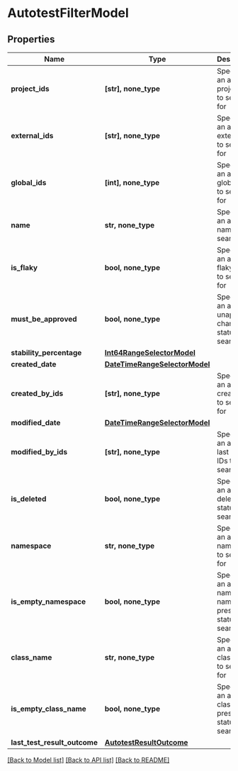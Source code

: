 # AutotestFilterModel


## Properties
Name | Type | Description | Notes
------------ | ------------- | ------------- | -------------
**project_ids** | **[str], none_type** | Specifies an autotest projects IDs to search for | [optional] 
**external_ids** | **[str], none_type** | Specifies an autotest external IDs to search for | [optional] 
**global_ids** | **[int], none_type** | Specifies an autotest global IDs to search for | [optional] 
**name** | **str, none_type** | Specifies an autotest name to search for | [optional] 
**is_flaky** | **bool, none_type** | Specifies an autotest flaky status to search for | [optional] 
**must_be_approved** | **bool, none_type** | Specifies an autotest unapproved changes status to search for | [optional] 
**stability_percentage** | [**Int64RangeSelectorModel**](Int64RangeSelectorModel.md) |  | [optional] 
**created_date** | [**DateTimeRangeSelectorModel**](DateTimeRangeSelectorModel.md) |  | [optional] 
**created_by_ids** | **[str], none_type** | Specifies an autotest creator IDs to search for | [optional] 
**modified_date** | [**DateTimeRangeSelectorModel**](DateTimeRangeSelectorModel.md) |  | [optional] 
**modified_by_ids** | **[str], none_type** | Specifies an autotest last editor IDs to search for | [optional] 
**is_deleted** | **bool, none_type** | Specifies an autotest deleted status to search for | [optional] 
**namespace** | **str, none_type** | Specifies an autotest namespace to search for | [optional] 
**is_empty_namespace** | **bool, none_type** | Specifies an autotest namespace name presence status to search for | [optional] 
**class_name** | **str, none_type** | Specifies an autotest class name to search for | [optional] 
**is_empty_class_name** | **bool, none_type** | Specifies an autotest class name presence status to search for | [optional] 
**last_test_result_outcome** | [**AutotestResultOutcome**](AutotestResultOutcome.md) |  | [optional] 

[[Back to Model list]](../README.md#documentation-for-models) [[Back to API list]](../README.md#documentation-for-api-endpoints) [[Back to README]](../README.md)


